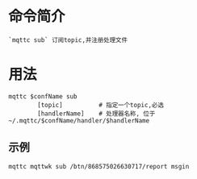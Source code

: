 # 命令简介 

    `mqttc sub` 订阅topic,并注册处理文件

# 用法

```
mqttc $confName sub 
		[topic]          # 指定一个topic,必选
		[handlerName]    # 处理器名称, 位于 ~/.mqttc/$confName/handler/$handlerName
```

## 示例

```
mqttc mqttwk sub /btn/868575026630717/report msgin
```